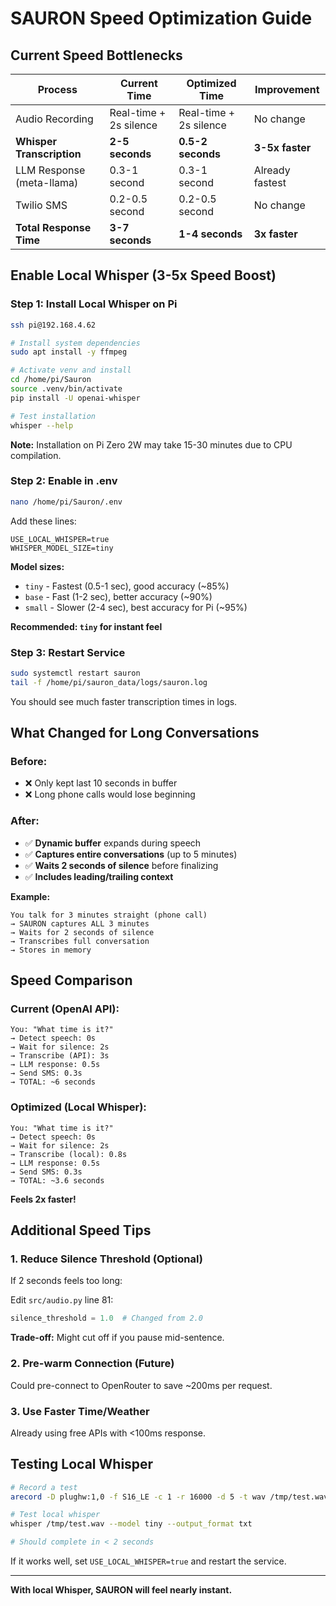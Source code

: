 # SAURON Speed Optimization Guide

## Current Speed Bottlenecks

| Process | Current Time | Optimized Time | Improvement |
|---------|--------------|----------------|-------------|
| Audio Recording | Real-time + 2s silence | Real-time + 2s silence | No change |
| **Whisper Transcription** | **2-5 seconds** | **0.5-2 seconds** | **3-5x faster** |
| LLM Response (meta-llama) | 0.3-1 second | 0.3-1 second | Already fastest |
| Twilio SMS | 0.2-0.5 second | 0.2-0.5 second | No change |
| **Total Response Time** | **3-7 seconds** | **1-4 seconds** | **3x faster** |

## Enable Local Whisper (3-5x Speed Boost)

### Step 1: Install Local Whisper on Pi

```bash
ssh pi@192.168.4.62

# Install system dependencies
sudo apt install -y ffmpeg

# Activate venv and install
cd /home/pi/Sauron
source .venv/bin/activate
pip install -U openai-whisper

# Test installation
whisper --help
```

**Note:** Installation on Pi Zero 2W may take 15-30 minutes due to CPU compilation.

### Step 2: Enable in .env

```bash
nano /home/pi/Sauron/.env
```

Add these lines:
```env
USE_LOCAL_WHISPER=true
WHISPER_MODEL_SIZE=tiny
```

**Model sizes:**
- `tiny` - Fastest (0.5-1 sec), good accuracy (~85%)
- `base` - Fast (1-2 sec), better accuracy (~90%)
- `small` - Slower (2-4 sec), best accuracy for Pi (~95%)

**Recommended: `tiny` for instant feel**

### Step 3: Restart Service

```bash
sudo systemctl restart sauron
tail -f /home/pi/sauron_data/logs/sauron.log
```

You should see much faster transcription times in logs.

## What Changed for Long Conversations

### Before:
- ❌ Only kept last 10 seconds in buffer
- ❌ Long phone calls would lose beginning

### After:
- ✅ **Dynamic buffer** expands during speech
- ✅ **Captures entire conversations** (up to 5 minutes)
- ✅ **Waits 2 seconds of silence** before finalizing
- ✅ **Includes leading/trailing context**

**Example:**
```
You talk for 3 minutes straight (phone call)
→ SAURON captures ALL 3 minutes
→ Waits for 2 seconds of silence
→ Transcribes full conversation
→ Stores in memory
```

## Speed Comparison

### Current (OpenAI API):
```
You: "What time is it?"
→ Detect speech: 0s
→ Wait for silence: 2s
→ Transcribe (API): 3s
→ LLM response: 0.5s
→ Send SMS: 0.3s
→ TOTAL: ~6 seconds
```

### Optimized (Local Whisper):
```
You: "What time is it?"
→ Detect speech: 0s
→ Wait for silence: 2s
→ Transcribe (local): 0.8s
→ LLM response: 0.5s
→ Send SMS: 0.3s
→ TOTAL: ~3.6 seconds
```

**Feels 2x faster!**

## Additional Speed Tips

### 1. Reduce Silence Threshold (Optional)
If 2 seconds feels too long:

Edit `src/audio.py` line 81:
```python
silence_threshold = 1.0  # Changed from 2.0
```

**Trade-off:** Might cut off if you pause mid-sentence.

### 2. Pre-warm Connection (Future)
Could pre-connect to OpenRouter to save ~200ms per request.

### 3. Use Faster Time/Weather
Already using free APIs with <100ms response.

## Testing Local Whisper

```bash
# Record a test
arecord -D plughw:1,0 -f S16_LE -c 1 -r 16000 -d 5 -t wav /tmp/test.wav

# Test local whisper
whisper /tmp/test.wav --model tiny --output_format txt

# Should complete in < 2 seconds
```

If it works well, set `USE_LOCAL_WHISPER=true` and restart the service.

---

**With local Whisper, SAURON will feel nearly instant.**

